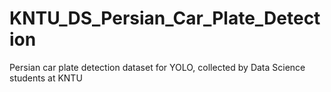 # KNTU_DS_Persian_Car_Plate_Detection
Persian car plate detection dataset for YOLO, collected by Data Science students at KNTU
